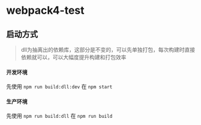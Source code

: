 # webpack4-test

## 启动方式

> dll为抽离出的依赖库，这部分是不变的，可以先单独打包，每次构建时直接依赖就可以，可以大幅度提升构建和打包效率

#### 开发环境
先使用 `npm run build:dll:dev`
在 `npm start`

#### 生产环境
先使用 `npm run build:dll`
在 `npm run build`